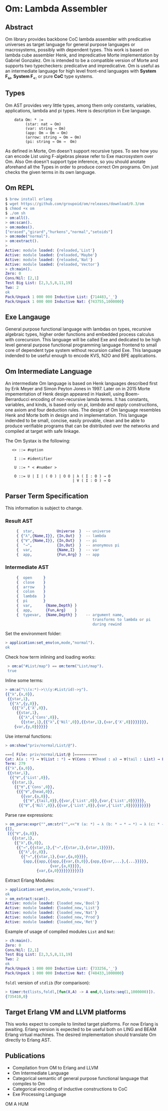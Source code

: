 Om: Lambda Assembler
====================

Abstract
--------

Om library provides backbone CoC lambda assembler with predicative universes
as target language for general purpose languages or macrosystems, possibly with
dependent types. This work is based on lambda cube assembler Henk, and impredicative
Morte implementation by Gabriel Gonzalez. Om is intended to be a compatible version
of Morte and supports two typecheckers: predicative and impredicative.
Om is useful as an intermediate language for high level front-end languages
with <b>System F<sub>ω<sub></b>, <b>System F<sub>&lt;:</sub></b> or pure <b>CoC</b> type systems.

Types
-----

Om AST provides very little types, among them only constants, variables, applications, lambda and pi types.
Here is description in Exe language.

```
    data Om: * :=
         (star: nat → Om)
         (var: string → Om)
         (app: Om → Om → Om)
         (arrow: string → Om → Om)
         (pi: string → Om →  Om)
```

As defined in Morte, Om doesn't support recursive types. To see how you can encode List
using F-algebras please refer to Exe macrosystem over Om. Also Om doesn't support type inference,
so you should anotate aforehand all the Types in order to produce correct Om programs.
Om just checks the given terms in its own language.

Om REPL
-------

```erlang
$ brew install erlang
$ wget https://github.com/groupoid/om/releases/download/0.3/om
$ chmod +x om
$ ./om sh
> om:all().
> om:scan().
> om:modes().
["erased","girard","hurkens","normal","setoids"]
> om:mode("normal").
> om:extract().
>
Active: module loaded: {reloaded,'List'}
Active: module loaded: {reloaded,'Maybe'}
Active: module loaded: {reloaded,'Nat'}
Active: module loaded: {reloaded,'Vector'}
> ch:main().
Zero: 0
Cons/Nil: [2,1]
Test Big List: [2,3,5,8,11,19]
Two: 2
ok
Pack/Unpack 1 000 000 Inductive List: {714483,'_'}
Pack/Unpack 1 000 000 Inductive Nat: {743755,1000000}
```

Exe Langauge
------------

   General purpose functional language with lambdas on types, recursive algebraic types,
   higher order functions and embedded process calculus with corecursion. This language will be called
   Exe and dedicated to be high level general purpose functional programming language frontend to small core
   of dependent type system without recursion called Exe. This language indended to be useful
   enough to encode KVS, N2O and BPE applications.

Om Intermediate Language
------------------------

   An intermediate Om language is based on Henk languages described first
   by Erik Meyer and Simon Peyton Jones in 1997. Later on in 2015 Morte impementation
   of Henk design appeared in Haskell, using Boem-Berrarducci encoding of non-recursive lamda terms.
   It has constants, variables, and kinds, is based only on *pi*, *lambda* and *apply* constructions,
   one axiom and four deduction rules. The design of Om language resembles Henk and Morte both in design
   and in implementation. This language indended to be small, concise, easily provable, clean and be able
   to produce verifiable programs that can be distributed over the networks and compiled at target with
   safe linkage.

   The Om Systax is the following:

```
   <> ::= #option

    I ::= #identifier

    U ::= * < #number >

    O ::= U | I | ( O ) | O O | λ ( I : O ) → O
                              | ∀ ( I : O ) → O
```

## Parser Term Specification
     
This information is subject to change.

### Result AST

```erlang
     {  star,          Universe  }  -- universe
     { {"λ",{Name,I}}, {In,Out}  }  -- lambda
     { {"∀",{Name,I}}, {In,Out}  }  -- pi
     {  "→",           {In,Out}  }  -- anonymous pi
     {  var,           {Name,I}  }  -- var
     {  app,           {Fun,Arg} }  -- app
```

### Intermediate AST

```erlang
     {  open     }
     {  close    }
     {  arrow    }
     {  colon    }
     {  lambda   }
     {  pi       }
     {  var,      {Name,Depth} }
     {  app,      {Fun,Arg}    }
     {  typevar,  {Name,Depth} }    -- argument name,
                                       transforms to lambda or pi
                                       during rewind
```

Set the environment folder:

```erlang
> application:set_env(om,mode,"normal").
ok
```

Check how term inlining and loading works:

```erlang
 > om:a("#List/map") == om:term("List/map").
 true
```

Inline some terms:

```erlang
> om:a("\\(x:*)->\\(y:#List/id)->y").
{{"λ",{x,0}},
 {{star,1},
  {{"λ",{y,0}},
   {{{"λ",{'X',0}},
     {{star,1},
      {{"λ",{'Cons',0}},
       {{star,1},{{"λ",{'Nil',0}},{{star,1},{var,{'X',0}}}}}}}},
    {var,{y,0}}}}}}
```

Use internal functions:

```erlang
> om:show("priv/normal/List/@").

===[ File: priv/normal/List/@ ]==========
Cat: λ(a : *) → ∀(List : *) → ∀(Cons : ∀(head : a) → ∀(tail : List) → List) → ∀(Nil : List) → List
Term: 279
{{"λ",{a,0}},
 {{star,1},
  {{"∀",{'List',0}},
   {{star,1},
    {{"∀",{'Cons',0}},
     {{{"∀",{head,0}},
       {{var,{a,0}},
        {{"∀",{tail,0}},{{var,{'List',0}},{var,{'List',0}}}}}},
      {{"∀",{'Nil',0}},{{var,{'List',0}},{var,{'List',0}}}}}}}}}}
```

Parse raw expressions:

```erlang
> om_parse:expr("",om:str("",<<"∀ (a: *) → λ (b: * → * → *) → λ (c: * → a) → (((b (c a)) a) a))"/utf8>>),[]).
{[],
 [{{"∀",{a,0}},
   {{star,1},
    {{"λ",{b,0}},
     {{"→",{{star,1},{"→",{{star,1},{star,1}}}}},
      {{"λ",{c,0}},
       {{"→",{{star,1},{var,{a,0}}}},
        {app,{{app,{{app,{{var,{b,0}},{app,{{var,...},{...}}}}},
                    {var,{a,0}}}},
              {var,{a,0}}}}}}}}}}]}
```

Extract Erlang Modules:

```erlang
> application:set_env(om,mode,"erased").
ok
> om_extract:scan().
Active: module loaded: {loaded_new,'Bool'}
Active: module loaded: {loaded_new,'List'}
Active: module loaded: {loaded_new,'Nat'}
Active: module loaded: {loaded_new,'Prod'}
Active: module loaded: {loaded_new,'Ret'}
```

Example of usage of compiled modules `List` and `Nat`:

```erlang
> ch:main().
Zero: 0
Cons/Nil: [2,1]
Test Big List: [2,3,5,8,11,19]
Two: 2
ok
Pack/Unpack 1 000 000 Inductive List: {733256,'_'}
Pack/Unpack 1 000 000 Inductive Nat: {748433,1000000}
```

`foldl` version of `stdlib` (for comparison):

```erlang
> timer:tc(lists,foldl,[fun(X,A) -> A end,0,lists:seq(1,1000000)]).
{735410,0}
```

Target Erlang VM and LLVM platforms
-----------------------------------

   This works expect to compile to limited target platforms. For now Erlang is awaiting.
   Erlang version is expected to be useful both on LING and BEAM Erlang virtual machines.
   The desired implementation should translate Om directly to Erlang AST.

Publications
------------

* Compilation from OM to Erlang and LLVM
* Om Intermediate Language
* Categorical semantic of general purpose functional language that compiles to Om
* Categorical encoding of inductive constructions to CoC
* Exe Processing Language

OM A HUM

